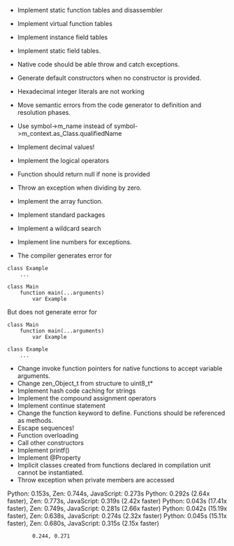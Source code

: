  * Implement static function tables and disassembler
 * Implement virtual function tables
 * Implement instance field tables
 * Implement static field tables.
 * Native code should be able throw and catch exceptions.
 * Generate default constructors when no constructor is provided.
 * Hexadecimal integer literals are not working
 * Move semantic errors from the code generator to definition and resolution phases.
 * Use symbol->m_name instead of symbol->m_context.as_Class.qualifiedName
 * Implement decimal values!
 * Implement the logical operators
 * Function should return null if none is provided
 * Throw an exception when dividing by zero.
 * Implement the array function.
 * Implement standard packages




 * Implement a wildcard search
 * Implement line numbers for exceptions.
 * The compiler generates error for
```
class Example
    ...

class Main
    function main(...arguments)
        var Example
```

But does not generate error for
```
class Main
    function main(...arguments)
        var Example

class Example
    ...
```

 * Change invoke function pointers for native functions to accept variable arguments.
 * Change zen_Object_t from structure to uint8_t*
 * Implement hash code caching for strings
 * Implement the compound assignment operators
 * Implement continue statement
 * Change the function keyword to define. Functions should be referenced as methods.
 * Escape sequences!
 * Function overloading
 * Call other constructors
 * Implement printf()
 * Implement @Property
 * Implicit classes created from functions declared in compilation unit cannot be instantiated.
 * Throw exception when private members are accessed

 Python: 0.153s, Zen: 0.744s, JavaScript: 0.273s
 Python: 0.292s (2.64x faster), Zen: 0.773s, JavaScript: 0.319s (2.42x faster)
 Python: 0.043s (17.41x faster), Zen: 0.749s, JavaScript: 0.281s (2.66x faster)
 Python: 0.042s (15.19x faster), Zen: 0.638s, JavaScript: 0.274s (2.32x faster)
 Python: 0.045s (15.11x faster), Zen: 0.680s, JavaScript: 0.315s (2.15x faster)

            0.244, 0.271